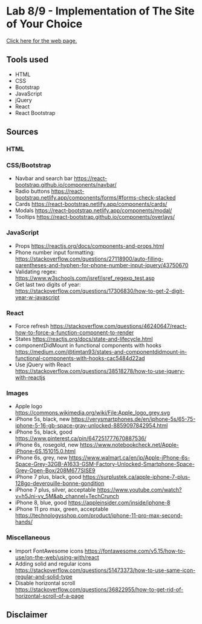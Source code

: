 # Lab 8/9 - Implementation of The Site of Your Choice

[Click here for the web page.](https://stevenli5.github.io/isellforless/)

## Tools used
- HTML
- CSS
- Bootstrap
- JavaScript
- jQuery
- React
- React Bootstrap

## Sources
### HTML

### CSS/Bootstrap
- Navbar and search bar https://react-bootstrap.github.io/components/navbar/
- Radio buttons https://react-bootstrap.netlify.app/components/forms/#forms-check-stacked
- Cards https://react-bootstrap.netlify.app/components/cards/
- Modals https://react-bootstrap.netlify.app/components/modal/
- Tooltips https://react-bootstrap.github.io/components/overlays/

### JavaScript
- Props https://reactjs.org/docs/components-and-props.html
- Phone number input formatting: https://stackoverflow.com/questions/27118900/auto-filling-parentheses-and-hyphen-for-phone-number-input-jquery/43750670
- Validating regex: https://www.w3schools.com/jsref/jsref_regexp_test.asp
- Get last two digits of year: https://stackoverflow.com/questions/17306830/how-to-get-2-digit-year-w-javascript

### React
- Force refresh https://stackoverflow.com/questions/46240647/react-how-to-force-a-function-component-to-render
- States https://reactjs.org/docs/state-and-lifecycle.html
- componentDidMount in functional components with hooks https://medium.com/@timtan93/states-and-componentdidmount-in-functional-components-with-hooks-cac5484d22ad
- Use jQuery with React https://stackoverflow.com/questions/38518278/how-to-use-jquery-with-reactjs

### Images
- Apple logo https://commons.wikimedia.org/wiki/File:Apple_logo_grey.svg
- iPhone 5s, black, new https://verysmartphones.de/en/iphone-5s/65-75-iphone-5-16-gb-space-gray-unlocked-8859097842954.html
- iPhone 5s, black, good https://www.pinterest.ca/pin/647251777670887536/
- iPhone 6s, rosegold, new https://www.notebookcheck.net/Apple-iPhone-6S.151015.0.html
- iPhone 6s, grey, new https://www.walmart.ca/en/ip/Apple-iPhone-6s-Space-Grey-32GB-A1633-GSM-Factory-Unlocked-Smartphone-Space-Grey-Open-Box/208M677SISE9
- iPhone 7 plus, black, good https://surplustek.ca/apple-iphone-7-plus-128go-deverouille-bonne-gondition
- iPhone 7 plus, silver, acceptable https://www.youtube.com/watch?v=h5Jni-vy_5M&ab_channel=TechCrunch
- iPhone 8, blue, good https://appleinsider.com/inside/iphone-8
- iPhone 11 pro max, green, acceptable https://technologysshop.com/product/iphone-11-pro-max-second-hands/

### Miscellaneous
- Import FontAwesome icons https://fontawesome.com/v5.15/how-to-use/on-the-web/using-with/react
- Adding solid and regular icons https://stackoverflow.com/questions/51473373/how-to-use-same-icon-regular-and-solid-type
- Disable horizontal scroll https://stackoverflow.com/questions/36822955/how-to-get-rid-of-horizontal-scroll-of-a-page

## Disclaimer
